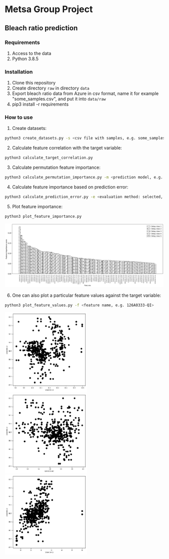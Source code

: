 # Metsa Group Project

## Bleach ratio prediction

### Requirements

1. Access to the data
2. Python 3.8.5

### Installation

1. Clone this repository
2. Create directory ```raw``` in directory ```data```
3. Export bleach ratio data from Azure in csv format, name it for example "some_samples.csv", and put it into ```data/raw```
4. pip3 install -r requirements

### How to use

1. Create datasets:

```bash
python3 create_datasets.py -s <csv file with samples, e.g. some_samples.csv>
```

2. Calculate feature correlation with the target variable:

```bash
python3 calculate_target_correlation.py
```

3. Calculate permutation feature importance:

```bash
python3 calculate_permutation_importance.py -m <prediction model, e.g. cnn> -l <model layer sizes, e.g. 2048 2048>
```

4. Calculate feature importance based on prediction error:

```bash
python3 calculate_prediction_error.py -e <evaluation method: selected, not-selected or permuted> -m <prediction model, e.g. cnn> -l <model layer sizes, e.g. 2048 2048>
```

5. Plot feature importance:

```bash
python3 plot_feature_importance.py
```
<img src="figures/predict_bleach_ratio/features_ranked.png" width="800"/>

6. One can also plot a particular feature values against the target variable:

```bash
python3 plot_feature_values.py -f <feature name, e.g. 126A0333-QI>
```
<img src="figures/predict_bleach_ratio/126A0333-QI_vs_126A0466-QI.png" width="260"/> <img src="figures/predict_bleach_ratio/126A0535-QIC_vs_126A0466-QI.png" width="260"/> <img src="figures/predict_bleach_ratio/126A0118-QI_vs_126A0466-QI.png" width="260"/> 
